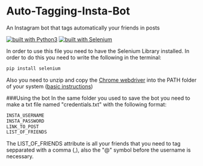 # Auto-Tagging-Insta-Bot
An Instagram bot that tags automatically your friends in posts

[![built with Python3](https://img.shields.io/badge/built%20with-Python3-red.svg)](https://www.python.org/) [ ![built with Selenium](https://img.shields.io/badge/built%20with-Selenium-yellow.svg)](https://github.com/SeleniumHQ/selenium)

In order to use this file you need to have the Selenium Library installed. In order to do this you need to write the following in the terminal:
```bash
pip install selenium
```

Also you need to unzip and copy the [Chrome webdriver](https://chromedriver.chromium.org/downloads) into the PATH folder of your system ([basic instructions](https://www.computerhope.com/issues/ch000549.htm))


###Using the bot
In the same folder you used to save the bot you need to make a txt file named "credentials.txt" with the following format:
```bash
INSTA_USERNAME
INSTA_PASSWORD
LINK_TO_POST
LIST_OF_FRIENDS
```

The LIST_OF_FRIENDS attribute is all your friends that you need to tag sepparated with a comma (,), also the "@" symbol before the username is necessary.
